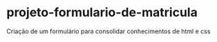 # projeto-formulario-de-matricula
Criação de um formulário para consolidar conhecimentos de html e css
